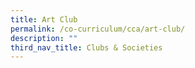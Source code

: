 ```yaml
---
title: Art Club
permalink: /co-curriculum/cca/art-club/
description: ""
third_nav_title: Clubs & Societies
---
```

